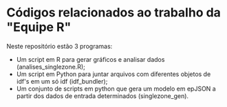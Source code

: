 # Códigos relacionados ao trabalho da "Equipe R"

Neste repositório estão 3 programas:

- Um script em R para gerar gráficos e analisar dados (analises_singlezone.R);
- Um script em Python para juntar arquivos com diferentes objetos de idf's em um só idf (idf_bundler);
- Um conjunto de scripts em python que gera um modelo em epJSON a partir dos dados de entrada determinados (singlezone_gen).

